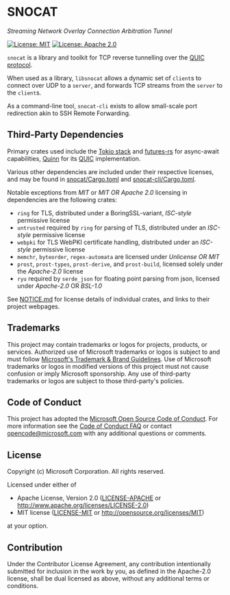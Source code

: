 # SNOCAT

_Streaming Network Overlay Connection Arbitration Tunnel_

[![License: MIT](https://img.shields.io/badge/License-MIT-blue.svg)](LICENSE-MIT)
[![License: Apache 2.0](https://img.shields.io/badge/License-Apache%202.0-blue.svg)](LICENSE-APACHE)

`snocat` is a library and toolkit for TCP reverse tunnelling over the
[QUIC protocol](https://quicwg.org/).

When used as a library, `libsnocat` allows a dynamic set of `client`s
to connect over UDP to a `server`, and forwards TCP streams from
the `server` to the `client`s.

As a command-line tool, `snocat-cli` exists to allow
small-scale port redirection akin to SSH Remote Forwarding.

## Third-Party Dependencies

Primary crates used include the [Tokio stack](https://tokio.rs/) and
[futures-rs](https://rust-lang.github.io/futures-rs/) for async-await capabilities,
[Quinn](https://github.com/quinn-rs/quinn) for its [QUIC](https://quicwg.org/)
implementation.

Various other dependencies are included under their respective licenses, and may
be found in [snocat/Cargo.toml](snocat/Cargo.toml) and
[snocat-cli/Cargo.toml](snocat-cli/Cargo.toml).

Notable exceptions from *MIT* or *MIT OR Apache 2.0* licensing in dependencies are the following crates:
- `ring` for TLS, distributed under a BoringSSL-variant, *ISC-style* permissive license
- `untrusted` required by `ring` for parsing of TLS, distributed under an *ISC-style* permissive license
- `webpki` for TLS WebPKI certificate handling, distributed under an *ISC-style* permissive license
- `memchr`, `byteorder`, `regex-automata` are licensed under *Unlicense OR MIT*
- `prost`, `prost-types`, `prost-derive`, and `prost-build`, licensed solely under the *Apache-2.0* license
- `ryu` required by `serde_json` for floating point parsing from json, licensed under *Apache-2.0* OR *BSL-1.0*

See [NOTICE.md](NOTICE.md) for license details of individual crates,
and links to their project webpages.

## Trademarks

This project may contain trademarks or logos for projects, products, or services.
Authorized use of Microsoft trademarks or logos is subject to and must follow
[Microsoft's Trademark & Brand Guidelines](https://www.microsoft.com/en-us/legal/intellectualproperty/trademarks/usage/general).
Use of Microsoft trademarks or logos in modified versions of this project must not
cause confusion or imply Microsoft sponsorship. Any use of third-party trademarks
or logos are subject to those third-party's policies.

## Code of Conduct

This project has adopted the [Microsoft Open Source Code of Conduct](https://opensource.microsoft.com/codeofconduct/).
For more information see the [Code of Conduct FAQ](https://opensource.microsoft.com/codeofconduct/faq/)
or contact [opencode@microsoft.com](mailto:opencode@microsoft.com) with any additional questions or comments.

## License

Copyright (c) Microsoft Corporation. All rights reserved.

Licensed under either of

- Apache License, Version 2.0
  ([LICENSE-APACHE](LICENSE-APACHE) or http://www.apache.org/licenses/LICENSE-2.0)
- MIT license
  ([LICENSE-MIT](LICENSE-MIT) or http://opensource.org/licenses/MIT)

at your option.

## Contribution

Under the Contributor License Agreement, any contribution intentionally submitted
for inclusion in the work by you, as defined in the Apache-2.0 license, shall be
dual licensed as above, without any additional terms or conditions.
